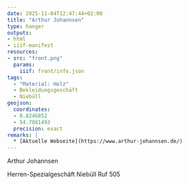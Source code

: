 ```yaml
---
date: 2025-11-04T12:47:44+02:00
title: "Arthur Johannsen"
type: hanger
outputs:
- html
- iiif-manifest
resources:
- src: "front.png"
  params:
    iiif: front/info.json
tags:
  - "Material: Holz"
  - Bekleidungsgeschäft
  - Niebüll
geojson:
  coordinates:
  - 8.8246852
  - 54.7881493
  precision: exact
remarks: |
  * [Aktuelle Webseite](https://www.arthur-johannsen.de/)
---
```


Arthur
Johannsen

Herren-Spezialgeschäft
Niebüll Ruf 505
